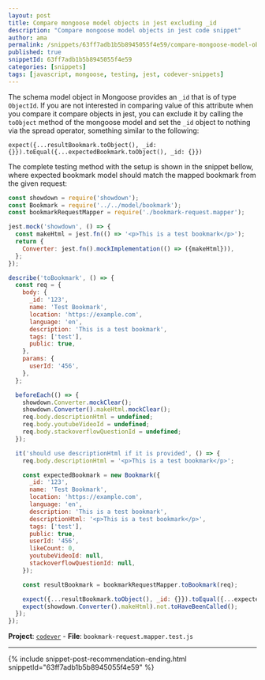 ```yaml
---
layout: post
title: Compare mongoose model objects in jest excluding _id
description: "Compare mongoose model objects in jest code snippet"
author: ama
permalink: /snippets/63ff7adb1b5b8945055f4e59/compare-mongoose-model-objects-in-jest
published: true
snippetId: 63ff7adb1b5b8945055f4e59
categories: [snippets]
tags: [javascript, mongoose, testing, jest, codever-snippets]
---
```


The schema model object in Mongoose provides an `_id` that is of type `ObjectId`. If you are not interested in
comparing value of this attribute when you compare it compare objects in jest, you can exclude it
by calling the `toObject` method of the mongoose model and set the `_id` object to nothing via the spread operator,
something similar to the following:

```
expect({...resultBookmark.toObject(), _id: {}}).toEqual({...expectedBookmark.toObject(), _id: {}})
```

The complete testing method with the setup is shown in the snippet bellow,
where expected bookmark model should match the mapped bookmark from the given request:

```javascript
const showdown = require('showdown');
const Bookmark = require('../../model/bookmark');
const bookmarkRequestMapper = require('./bookmark-request.mapper');

jest.mock('showdown', () => {
  const makeHtml = jest.fn(() => '<p>This is a test bookmark</p>');
  return {
    Converter: jest.fn().mockImplementation(() => ({makeHtml})),
  };
});

describe('toBookmark', () => {
  const req = {
    body: {
      _id: '123',
      name: 'Test Bookmark',
      location: 'https://example.com',
      language: 'en',
      description: 'This is a test bookmark',
      tags: ['test'],
      public: true,
    },
    params: {
      userId: '456',
    },
  };

  beforeEach(() => {
    showdown.Converter.mockClear();
    showdown.Converter().makeHtml.mockClear();
    req.body.descriptionHtml = undefined;
    req.body.youtubeVideoId = undefined;
    req.body.stackoverflowQuestionId = undefined;
  });

  it('should use descriptionHtml if it is provided', () => {
    req.body.descriptionHtml = '<p>This is a test bookmark</p>';

    const expectedBookmark = new Bookmark({
      _id: '123',
      name: 'Test Bookmark',
      location: 'https://example.com',
      language: 'en',
      description: 'This is a test bookmark',
      descriptionHtml: '<p>This is a test bookmark</p>',
      tags: ['test'],
      public: true,
      userId: '456',
      likeCount: 0,
      youtubeVideoId: null,
      stackoverflowQuestionId: null,
    });

    const resultBookmark = bookmarkRequestMapper.toBookmark(req);

    expect({...resultBookmark.toObject(), _id: {}}).toEqual({...expectedBookmark.toObject(), _id: {}})
    expect(showdown.Converter().makeHtml).not.toHaveBeenCalled();
  });
});
```

**Project**: [`codever`](https://github.com/CodeverDotDev/codever) - **File**:  `bookmark-request.mapper.test.js`

<hr/>


 {% include snippet-post-recommendation-ending.html snippetId="63ff7adb1b5b8945055f4e59" %}
